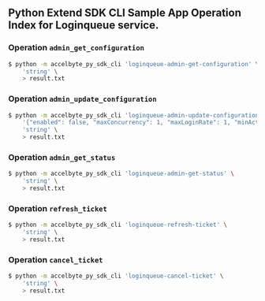 ## Python Extend SDK CLI Sample App Operation Index for Loginqueue service.

### Operation `admin_get_configuration`
```sh
$ python -m accelbyte_py_sdk_cli 'loginqueue-admin-get-configuration' \
    'string' \
    > result.txt
```

### Operation `admin_update_configuration`
```sh
$ python -m accelbyte_py_sdk_cli 'loginqueue-admin-update-configuration' \
    '{"enabled": false, "maxConcurrency": 1, "maxLoginRate": 1, "minActivationPeriodInSecond": 1, "playerPollingTimeInSecond": 1, "playerReconnectGracePeriodInSecond": 1, "queueReconnectGracePeriodInSecond": 1, "safetyMarginPercentage": 1}' \
    'string' \
    > result.txt
```

### Operation `admin_get_status`
```sh
$ python -m accelbyte_py_sdk_cli 'loginqueue-admin-get-status' \
    'string' \
    > result.txt
```

### Operation `refresh_ticket`
```sh
$ python -m accelbyte_py_sdk_cli 'loginqueue-refresh-ticket' \
    'string' \
    > result.txt
```

### Operation `cancel_ticket`
```sh
$ python -m accelbyte_py_sdk_cli 'loginqueue-cancel-ticket' \
    'string' \
    > result.txt
```

